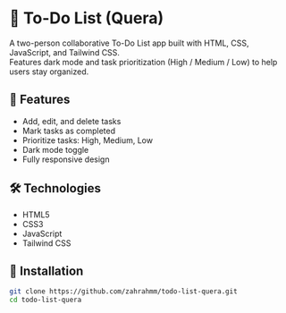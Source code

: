 # 📝 To-Do List (Quera)

A two-person collaborative To-Do List app built with HTML, CSS, JavaScript, and Tailwind CSS.  
Features dark mode and task prioritization (High / Medium / Low) to help users stay organized.

## 🌟 Features

- Add, edit, and delete tasks
- Mark tasks as completed
- Prioritize tasks: High, Medium, Low
- Dark mode toggle
- Fully responsive design

## 🛠️ Technologies

- HTML5
- CSS3
- JavaScript
- Tailwind CSS

## 🚀 Installation

```bash
git clone https://github.com/zahrahmm/todo-list-quera.git
cd todo-list-quera

